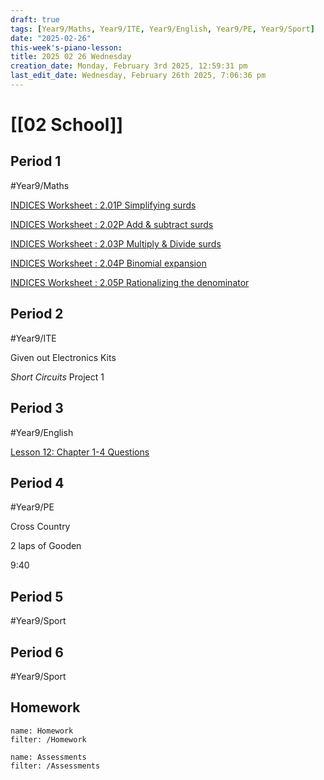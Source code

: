 ```yaml
---
draft: true
tags: [Year9/Maths, Year9/ITE, Year9/English, Year9/PE, Year9/Sport]
date: "2025-02-26"
this-week's-piano-lesson: 
title: 2025 02 26 Wednesday
creation_date: Monday, February 3rd 2025, 12:59:31 pm
last_edit_date: Wednesday, February 26th 2025, 7:06:36 pm
---
```


# [[02 School]]

## Period 1

#Year9/Maths

[INDICES Worksheet : 2.01P Simplifying surds](https://classroom.google.com/c/NzMyNzA1Njc2ODI0/a/NzMyNzA1Njc2ODc3/details)

[INDICES Worksheet : 2.02P Add & subtract surds](https://classroom.google.com/c/NzMyNzA1Njc2ODI0/a/NzMyNzA1Njc2ODc4/details)

[INDICES Worksheet : 2.03P Multiply & Divide surds](https://classroom.google.com/c/NzMyNzA1Njc2ODI0/a/NzMyNzA1Njc2ODc5/details)

[INDICES Worksheet : 2.04P Binomial expansion](https://classroom.google.com/c/NzMyNzA1Njc2ODI0/a/NzMyNzA1Njc2ODgw/details)

[INDICES Worksheet : 2.05P Rationalizing the denominator](https://classroom.google.com/c/NzMyNzA1Njc2ODI0/a/NzMyNzA1Njc2ODgx/details)

## Period 2

#Year9/ITE

Given out Electronics Kits

*Short Circuits* Project 1

## Period 3

#Year9/English

[Lesson 12: Chapter 1-4 Questions](https://classroom.google.com/c/NzQyMDEwNTQ1NDIx/a/NzM4NTczMTEyNjAx/details)

## Period 4

#Year9/PE

Cross Country

2 laps of Gooden

9:40

## Period 5

#Year9/Sport

## Period 6

#Year9/Sport

## Homework

```todoist
name: Homework
filter: /Homework
```

```todoist
name: Assessments
filter: /Assessments
```
